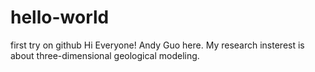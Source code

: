 # hello-world
first try on github
Hi Everyone!
Andy Guo here. My research insterest is about three-dimensional geological modeling.

